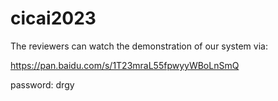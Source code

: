 # cicai2023

The reviewers can watch the demonstration of our system via: 


https://pan.baidu.com/s/1T23mraL55fpwyyWBoLnSmQ 


password: drgy

